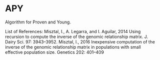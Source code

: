 # APY

Algorithm for Proven and Young. 

List of References:
Misztal, I., A. Legarra, and I. Aguilar, 2014 Using 
  recursion to compute the inverse of the genomic 
  relationship matrix. J. Dairy Sci. 97: 3943–3952.
Misztal, I., 2016 Inexpensive computation of the 
  inverse of the genomic relationship matrix in 
   populations with small effective population size. 
   Genetics 202: 401–409
   

